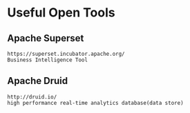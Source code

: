 #  Useful Open Tools 

## Apache Superset
```
https://superset.incubator.apache.org/
Business Intelligence Tool
```
## Apache Druid
```
http://druid.io/
high performance real-time analytics database(data store)
```

